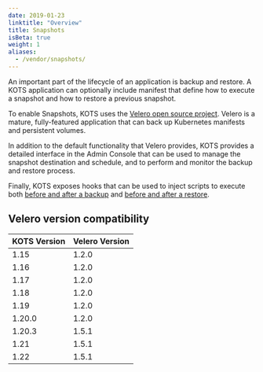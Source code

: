 ```yaml
---
date: 2019-01-23
linktitle: "Overview"
title: Snapshots
isBeta: true
weight: 1
aliases:
  - /vendor/snapshots/
---
```


An important part of the lifecycle of an application is backup and restore. 
A KOTS application can optionally include manifest that define how to execute a snapshot and how to restore a previous snapshot.

To enable Snapshots, KOTS uses the [Velero open source project](https://velero.io/). Velero is a mature, fully-featured application that can back up Kubernetes manifests and persistent volumes.

In addition to the default functionality that Velero provides, KOTS provides a detailed interface in the Admin Console that can be used to manage the snapshot destination and schedule, and to perform and monitor the backup and restore process.

Finally, KOTS exposes hooks that can be used to inject scripts to execute both [before and after a backup](/vendor/snapshots/configuring-backup) and [before and after a restore](/vendor/snapshots/configuring-restore).

## Velero version compatibility

| KOTS Version | Velero Version |
|------|-------------|
| 1.15 | 1.2.0 |
| 1.16 | 1.2.0 |
| 1.17 | 1.2.0 |
| 1.18 | 1.2.0 |
| 1.19 | 1.2.0 |
| 1.20.0 | 1.2.0 |
| 1.20.3 | 1.5.1 |
| 1.21 | 1.5.1 |
| 1.22 | 1.5.1 |